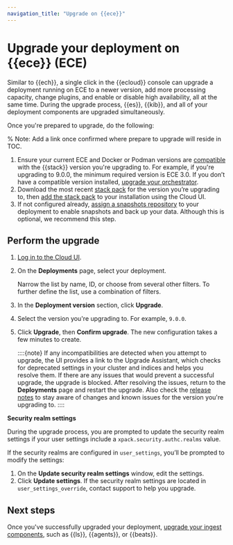 ```yaml
---
navigation_title: "Upgrade on {{ece}}"
---
```


# Upgrade your deployment on {{ece}} (ECE)

Similar to {{ech}}, a single click in the {{ecloud}} console can upgrade a deployment running on ECE to a newer version, add more processing capacity, change plugins, and enable or disable high availability, all at the same time. During the upgrade process, {{es}}, {{kib}}, and all of your deployment components are upgraded simultaneously.

Once you're prepared to upgrade, do the following: 

% Note: Add a link once confirmed where prepare to upgrade will reside in TOC. 

1. Ensure your current ECE and Docker or Podman versions are [compatible](https://www.elastic.co/support/matrix/#elastic-cloud-enterprise) with the {{stack}} version you're upgrading to. For example, if you're upgrading to 9.0.0, the minimum required version is ECE 3.0. If you don’t have a compatible version installed, [upgrade your orchestrator](/deploy-manage/upgrade/orchestrator/upgrade-cloud-enterprise.md).  
2. Download the most recent [stack pack](/deploy-manage/deploy/cloud-enterprise/manage-elastic-stack-versions.md#ece_most_recent_elastic_stack_packs) for the version you’re upgrading to, then [add the stack pack](/deploy-manage/deploy/cloud-enterprise/manage-elastic-stack-versions.md#ece-manage-elastic-stack-add) to your installation using the Cloud UI. 
3. If not configured already, [assign a snapshots repository](/deploy-manage/tools/snapshot-and-restore/cloud-enterprise.md) to your deployment to enable snapshots and back up your data. Although this is optional, we recommend this step.
 
## Perform the upgrade 

1. [Log in to the Cloud UI](/deploy-manage/deploy/cloud-enterprise/log-into-cloud-ui.md). 
2. On the **Deployments** page, select your deployment.
   
   Narrow the list by name, ID, or choose from several other filters. To further define the list, use a combination of filters.

1. In the **Deployment version** section, click **Upgrade**.
2. Select the version you're upgrading to. For example, `9.0.0`.
3. Click **Upgrade**, then **Confirm upgrade**. The new configuration takes a few minutes to create.

   ::::{note} 
   If any incompatibilities are detected when you attempt to upgrade, the UI provides a link to the Upgrade Assistant, which checks for deprecated settings in your cluster and indices and helps you resolve them. If there are any issues that would prevent a successful upgrade, the upgrade is blocked. After resolving the issues, return to the **Deployments** page and restart the upgrade. Also check the [release notes](/release-notes/index.md) to stay aware of changes and known issues for the version you're upgrading to.
   ::::

**Security realm settings**

During the upgrade process, you are prompted to update the security realm settings if your user settings include a `xpack.security.authc.realms` value.

If the security realms are configured in `user_settings`, you’ll be prompted to modify the settings:

1. On the **Update security realm settings** window, edit the settings.
2. Click **Update settings**. If the security realm settings are located in `user_settings_override`, contact support to help you upgrade.

## Next steps

Once you've successfully upgraded your deployment, [upgrade your ingest components](/deploy-manage/upgrade/ingest-components.md), such as {{ls}}, {{agents}}, or {{beats}}. 

